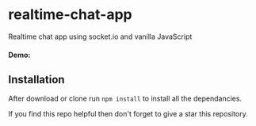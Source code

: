 # realtime-chat-app
Realtime chat app using socket.io and vanilla JavaScript

#### Demo: 

## Installation 
After download or clone run `npm install` to install all the dependancies.

If you find this repo helpful then don't forget to give a star this repository.
